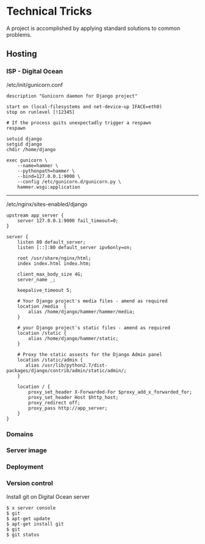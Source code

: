 # Technical Tricks

A project is accomplished by applying standard solutions to common problems.


## Hosting

### ISP - Digital Ocean

/etc/init/gunicorn.conf

    description "Gunicorn daemon for Django project"

    start on (local-filesystems and net-device-up IFACE=eth0)
    stop on runlevel [!12345]

    # If the process quits unexpectadly trigger a respawn
    respawn

    setuid django
    setgid django
    chdir /home/django

    exec gunicorn \
        --name=hammer \
        --pythonpath=hammer \
        --bind=127.0.0.1:9000 \
        --config /etc/gunicorn.d/gunicorn.py \
        hammer.wsgi:application

---

/etc/nginx/sites-enabled/django

    upstream app_server {
        server 127.0.0.1:9000 fail_timeout=0;
    }

    server {
        listen 80 default_server;
        listen [::]:80 default_server ipv6only=on;

        root /usr/share/nginx/html;
        index index.html index.htm;

        client_max_body_size 4G;
        server_name _;

        keepalive_timeout 5;

        # Your Django project's media files - amend as required
        location /media  {
            alias /home/django/hammer/hammer/media;
        }

        # your Django project's static files - amend as required
        location /static {
            alias /home/django/hammer/static;
        }

        # Proxy the static assests for the Django Admin panel
        location /static/admin {
           alias /usr/lib/python2.7/dist-packages/django/contrib/admin/static/admin/;
        }

        location / {
            proxy_set_header X-Forwarded-For $proxy_add_x_forwarded_for;
            proxy_set_header Host $http_host;
            proxy_redirect off;
            proxy_pass http://app_server;
        }
    }



### Domains


### Server image


### Deployment


### Version control

Install git on Digital Ocean server

    $ x server console
    $ git
    $ apt-get update
    $ apt-get install git
    $ git
    $ git status


